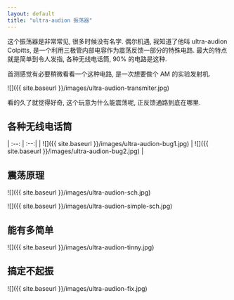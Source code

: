 ```yaml
---
layout: default
title: "ultra-audion 振荡器"
---
```


这个振荡器是非常常见, 很多时候没有名字. 偶尔机遇, 我知道了他叫  ultra-audion Colpitts, 是一个利用三极管内部电容作为震荡反馈一部分的特殊电路. 最大的特点就是简单到令人发指, 各种无线电话筒, 90% 的电路是这种.

首测感觉有必要稍微看看一个这种电路, 是一次想要做个 AM 的实验发射机. 

![]({{ site.baseurl }}/images/ultra-audion-transmiter.jpg)

看的久了就觉得好奇, 这个玩意为什么能震荡呢, 正反馈通路到底在哪里.


## 各种无线电话筒

| :--: | :--:|
| ![]({{ site.baseurl }}/images/ultra-audion-bug1.jpg) | ![]({{ site.baseurl }}/images/ultra-audion-bug2.jpg) |

## 震荡原理

![]({{ site.baseurl }}/images/ultra-audion-sch.jpg)

![]({{ site.baseurl }}/images/ultra-audion-simple-sch.jpg)

## 能有多简单

![]({{ site.baseurl }}/images/ultra-audion-tinny.jpg)

## 搞定不起振

![]({{ site.baseurl }}/images/ultra-audion-fix.jpg)

